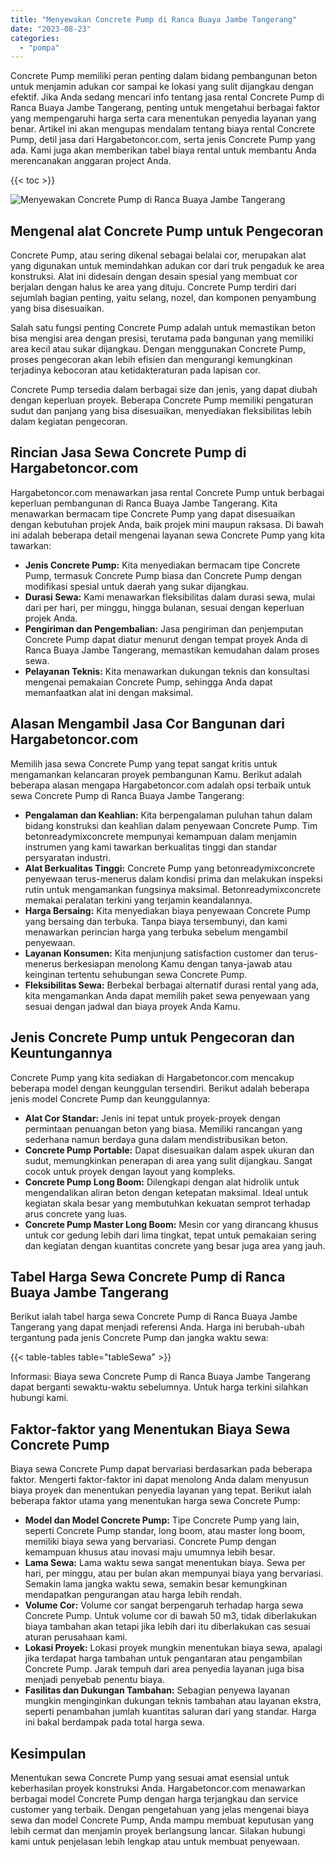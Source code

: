 ```yaml
---
title: "Menyewakan Concrete Pump di Ranca Buaya Jambe Tangerang"
date: "2023-08-23"
categories: 
  - "pompa"
---
```




Concrete Pump memiliki peran penting dalam bidang pembangunan beton untuk menjamin adukan cor sampai ke lokasi yang sulit dijangkau dengan efektif. Jika Anda sedang mencari info tentang jasa rental Concrete Pump di Ranca Buaya Jambe Tangerang, penting untuk mengetahui berbagai faktor yang mempengaruhi harga serta cara menentukan penyedia layanan yang benar. Artikel ini akan mengupas mendalam tentang biaya rental Concrete Pump, detil jasa dari Hargabetoncor.com, serta jenis Concrete Pump yang ada. Kami juga akan memberikan tabel biaya rental untuk membantu Anda merencanakan anggaran project Anda.

{{< toc >}}

![Menyewakan Concrete Pump di Ranca Buaya Jambe Tangerang](https://hargareadymixid.github.io/pompa/concrete-pump%20(26).png)

## Mengenal alat Concrete Pump untuk Pengecoran

Concrete Pump, atau sering dikenal sebagai belalai cor, merupakan alat yang digunakan untuk memindahkan adukan cor dari truk pengaduk ke area konstruksi. Alat ini didesain dengan desain spesial yang membuat cor berjalan dengan halus ke area yang dituju. Concrete Pump terdiri dari sejumlah bagian penting, yaitu selang, nozel, dan komponen penyambung yang bisa disesuaikan.

Salah satu fungsi penting Concrete Pump adalah untuk memastikan beton bisa mengisi area dengan presisi, terutama pada bangunan yang memiliki area kecil atau sukar dijangkau. Dengan menggunakan Concrete Pump, proses pengecoran akan lebih efisien dan mengurangi kemungkinan terjadinya kebocoran atau ketidakteraturan pada lapisan cor.

Concrete Pump tersedia dalam berbagai size dan jenis, yang dapat diubah dengan keperluan proyek. Beberapa Concrete Pump memiliki pengaturan sudut dan panjang yang bisa disesuaikan, menyediakan fleksibilitas lebih dalam kegiatan pengecoran.

## Rincian Jasa Sewa Concrete Pump di Hargabetoncor.com

Hargabetoncor.com menawarkan jasa rental Concrete Pump untuk berbagai keperluan pembangunan di Ranca Buaya Jambe Tangerang. Kita menawarkan bermacam tipe Concrete Pump yang dapat disesuaikan dengan kebutuhan projek Anda, baik projek mini maupun raksasa. Di bawah ini adalah beberapa detail mengenai layanan sewa Concrete Pump yang kita tawarkan:

- **Jenis Concrete Pump:** Kita menyediakan bermacam tipe Concrete Pump, termasuk Concrete Pump biasa dan Concrete Pump dengan modifikasi spesial untuk daerah yang sukar dijangkau.
- **Durasi Sewa:** Kami menawarkan fleksibilitas dalam durasi sewa, mulai dari per hari, per minggu, hingga bulanan, sesuai dengan keperluan projek Anda.
- **Pengiriman dan Pengembalian:** Jasa pengiriman dan penjemputan Concrete Pump dapat diatur menurut dengan tempat proyek Anda di Ranca Buaya Jambe Tangerang, memastikan kemudahan dalam proses sewa.
- **Pelayanan Teknis:** Kita menawarkan dukungan teknis dan konsultasi mengenai pemakaian Concrete Pump, sehingga Anda dapat memanfaatkan alat ini dengan maksimal.

## Alasan Mengambil Jasa Cor Bangunan dari Hargabetoncor.com

Memilih jasa sewa Concrete Pump yang tepat sangat kritis untuk mengamankan kelancaran proyek pembangunan Kamu. Berikut adalah beberapa alasan mengapa Hargabetoncor.com adalah opsi terbaik untuk sewa Concrete Pump di Ranca Buaya Jambe Tangerang:

- **Pengalaman dan Keahlian:** Kita berpengalaman puluhan tahun dalam bidang konstruksi dan keahlian dalam penyewaan Concrete Pump. Tim betonreadymixconcrete mempunyai kemampuan dalam menjamin instrumen yang kami tawarkan berkualitas tinggi dan standar persyaratan industri.
- **Alat Berkualitas Tinggi:** Concrete Pump yang betonreadymixconcrete penyewaan terus-menerus dalam kondisi prima dan melakukan inspeksi rutin untuk mengamankan fungsinya maksimal. Betonreadymixconcrete memakai peralatan terkini yang terjamin keandalannya.
- **Harga Bersaing:** Kita menyediakan biaya penyewaan Concrete Pump yang bersaing dan terbuka. Tanpa biaya tersembunyi, dan kami menawarkan perincian harga yang terbuka sebelum mengambil penyewaan.
- **Layanan Konsumen:** Kita menjunjung satisfaction customer dan terus-menerus berkesiapan menolong Kamu dengan tanya-jawab atau keinginan tertentu sehubungan sewa Concrete Pump.
- **Fleksibilitas Sewa:** Berbekal berbagai alternatif durasi rental yang ada, kita mengamankan Anda dapat memilih paket sewa penyewaan yang sesuai dengan jadwal dan biaya proyek Anda Kamu.

## Jenis Concrete Pump untuk Pengecoran dan Keuntungannya

Concrete Pump yang kita sediakan di Hargabetoncor.com mencakup beberapa model dengan keunggulan tersendiri. Berikut adalah beberapa jenis model Concrete Pump dan keunggulannya:

- **Alat Cor Standar:** Jenis ini tepat untuk proyek-proyek dengan permintaan penuangan beton yang biasa. Memiliki rancangan yang sederhana namun berdaya guna dalam mendistribusikan beton.
- **Concrete Pump Portable:** Dapat disesuaikan dalam aspek ukuran dan sudut, memungkinkan penerapan di area yang sulit dijangkau. Sangat cocok untuk proyek dengan layout yang kompleks.
- **Concrete Pump Long Boom:** Dilengkapi dengan alat hidrolik untuk mengendalikan aliran beton dengan ketepatan maksimal. Ideal untuk kegiatan skala besar yang membutuhkan kekuatan semprot terhadap arus concrete yang luas.
- **Concrete Pump Master Long Boom:** Mesin cor yang dirancang khusus untuk cor gedung lebih dari lima tingkat, tepat untuk pemakaian sering dan kegiatan dengan kuantitas concrete yang besar juga area yang jauh.

## Tabel Harga Sewa Concrete Pump di Ranca Buaya Jambe Tangerang

Berikut ialah tabel harga sewa Concrete Pump di Ranca Buaya Jambe Tangerang yang dapat menjadi referensi Anda. Harga ini berubah-ubah tergantung pada jenis Concrete Pump dan jangka waktu sewa:

{{< table-tables table="tableSewa" >}}

Informasi: Biaya sewa Concrete Pump di Ranca Buaya Jambe Tangerang dapat berganti sewaktu-waktu sebelumnya. Untuk harga terkini silahkan hubungi kami.

## Faktor-faktor yang Menentukan Biaya Sewa Concrete Pump

Biaya sewa Concrete Pump dapat bervariasi berdasarkan pada beberapa faktor. Mengerti faktor-faktor ini dapat menolong Anda dalam menyusun biaya proyek dan menentukan penyedia layanan yang tepat. Berikut ialah beberapa faktor utama yang menentukan harga sewa Concrete Pump:

- **Model dan Model Concrete Pump:** Tipe Concrete Pump yang lain, seperti Concrete Pump standar, long boom, atau master long boom, memiliki biaya sewa yang bervariasi. Concrete Pump dengan kemampuan khusus atau inovasi maju umumnya lebih besar.
- **Lama Sewa:** Lama waktu sewa sangat menentukan biaya. Sewa per hari, per minggu, atau per bulan akan mempunyai biaya yang bervariasi. Semakin lama jangka waktu sewa, semakin besar kemungkinan mendapatkan pengurangan atau harga lebih rendah.
- **Volume Cor:** Volume cor sangat berpengaruh terhadap harga sewa Concrete Pump. Untuk volume cor di bawah 50 m3, tidak diberlakukan biaya tambahan akan tetapi jika lebih dari itu diberlakukan cas sesuai aturan perusahaan kami.
- **Lokasi Proyek:** Lokasi proyek mungkin menentukan biaya sewa, apalagi jika terdapat harga tambahan untuk pengantaran atau pengambilan Concrete Pump. Jarak tempuh dari area penyedia layanan juga bisa menjadi penyebab penentu biaya.
- **Fasilitas dan Dukungan Tambahan:** Sebagian penyewa layanan mungkin menginginkan dukungan teknis tambahan atau layanan ekstra, seperti penambahan jumlah kuantitas saluran dari yang standar. Harga ini bakal berdampak pada total harga sewa.

## Kesimpulan

Menentukan sewa Concrete Pump yang sesuai amat esensial untuk keberhasilan proyek konstruksi Anda. Hargabetoncor.com menawarkan berbagai model Concrete Pump dengan harga terjangkau dan service customer yang terbaik. Dengan pengetahuan yang jelas mengenai biaya sewa dan model Concrete Pump, Anda mampu membuat keputusan yang lebih cermat dan menjamin proyek berlangsung lancar. Silakan hubungi kami untuk penjelasan lebih lengkap atau untuk membuat penyewaan.
